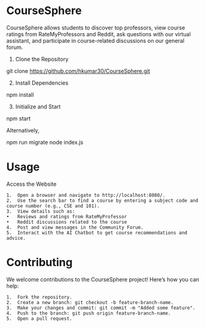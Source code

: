 # CourseSphere
CourseSphere allows students to discover top professors, view course ratings from RateMyProfessors and Reddit, ask questions with our virtual assistant, and participate in course-related discussions on our general forum.

1. Clone the Repository

git clone https://github.com/hkumar30/CourseSphere.git

2. Install Dependencies

npm install

3. Initialize and Start

npm start

Alternatively,

npm run migrate
node index.js


# Usage

Access the Website

	1.	Open a browser and navigate to http://localhost:8080/.
	2.	Use the search bar to find a course by entering a subject code and course number (e.g., CSE and 101).
	3.	View details such as:
	•	Reviews and ratings from RateMyProfessor
	•	Reddit discussions related to the course
	4.	Post and view messages in the Community Forum.
	5.	Interact with the AI Chatbot to get course recommendations and advice.

# Contributing

We welcome contributions to the CourseSphere project! Here’s how you can help:

	1.	Fork the repository.
	2.	Create a new branch: git checkout -b feature-branch-name.
	3.	Make your changes and commit: git commit -m "Added some feature".
	4.	Push to the branch: git push origin feature-branch-name.
	5.	Open a pull request.
